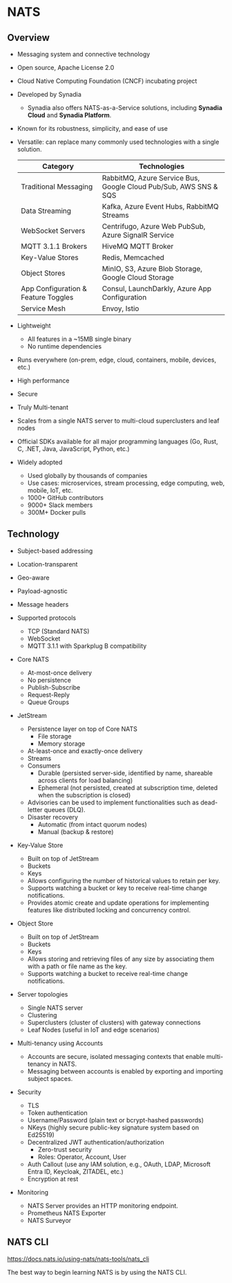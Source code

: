 # NATS

## Overview

- Messaging system and connective technology

- Open source, Apache License 2.0

- Cloud Native Computing Foundation (CNCF) incubating project

- Developed by Synadia

  - Synadia also offers NATS-as-a-Service solutions, including **Synadia Cloud** and **Synadia Platform**.

- Known for its robustness, simplicity, and ease of use

- Versatile: can replace many commonly used technologies with a single solution.

  | Category                            | Technologies                                                     |
  | ----------------------------------- | ---------------------------------------------------------------- |
  | Traditional Messaging               | RabbitMQ, Azure Service Bus, Google Cloud Pub/Sub, AWS SNS & SQS |
  | Data Streaming                      | Kafka, Azure Event Hubs, RabbitMQ Streams                        |
  | WebSocket Servers                   | Centrifugo, Azure Web PubSub, Azure SignalR Service              |
  | MQTT 3.1.1 Brokers                  | HiveMQ MQTT Broker                                               |
  | Key-Value Stores                    | Redis, Memcached                                                 |
  | Object Stores                       | MinIO, S3, Azure Blob Storage, Google Cloud Storage              |
  | App Configuration & Feature Toggles | Consul, LaunchDarkly, Azure App Configuration                    |
  | Service Mesh                        | Envoy, Istio                                                     |

- Lightweight

  - All features in a ~15MB single binary
  - No runtime dependencies

- Runs everywhere (on-prem, edge, cloud, containers, mobile, devices, etc.)

- High performance

- Secure

- Truly Multi-tenant

- Scales from a single NATS server to multi-cloud superclusters and leaf nodes

- Official SDKs available for all major programming languages (Go, Rust, C, .NET, Java, JavaScript, Python, etc.)

- Widely adopted

  - Used globally by thousands of companies
  - Use cases: microservices, stream processing, edge computing, web, mobile, IoT, etc.
  - 1000+ GitHub contributors
  - 9000+ Slack members
  - 300M+ Docker pulls

## Technology

- Subject-based addressing

- Location-transparent

- Geo-aware

- Payload-agnostic

- Message headers

- Supported protocols

  - TCP (Standard NATS)
  - WebSocket
  - MQTT 3.1.1 with Sparkplug B compatibility

- Core NATS

  - At-most-once delivery
  - No persistence
  - Publish-Subscribe
  - Request-Reply
  - Queue Groups

- JetStream

  - Persistence layer on top of Core NATS
    - File storage
    - Memory storage
  - At-least-once and exactly-once delivery
  - Streams
  - Consumers
    - Durable (persisted server-side, identified by name, shareable across clients for load balancing)
    - Ephemeral (not persisted, created at subscription time, deleted when the subscription is closed)
  - Advisories can be used to implement functionalities such as dead-letter queues (DLQ).
  - Disaster recovery
    - Automatic (from intact quorum nodes)
    - Manual (backup & restore)

- Key-Value Store

  - Built on top of JetStream
  - Buckets
  - Keys
  - Allows configuring the number of historical values to retain per key.
  - Supports watching a bucket or key to receive real-time change notifications.
  - Provides atomic create and update operations for implementing features like distributed locking and concurrency control.

- Object Store

  - Built on top of JetStream
  - Buckets
  - Keys
  - Allows storing and retrieving files of any size by associating them with a path or file name as the key.
  - Supports watching a bucket to receive real-time change notifications.

- Server topologies

  - Single NATS server
  - Clustering
  - Superclusters (cluster of clusters) with gateway connections
  - Leaf Nodes (useful in IoT and edge scenarios)

- Multi-tenancy using Accounts

  - Accounts are secure, isolated messaging contexts that enable multi-tenancy in NATS.
  - Messaging between accounts is enabled by exporting and importing subject spaces.

- Security

  - TLS
  - Token authentication
  - Username/Password (plain text or bcrypt-hashed passwords)
  - NKeys (highly secure public-key signature system based on Ed25519)
  - Decentralized JWT authentication/authorization
    - Zero-trust security
    - Roles: Operator, Account, User
  - Auth Callout (use any IAM solution, e.g., OAuth, LDAP, Microsoft Entra ID, Keycloak, ZITADEL, etc.)
  - Encryption at rest

- Monitoring

  - NATS Server provides an HTTP monitoring endpoint.
  - Prometheus NATS Exporter
  - NATS Surveyor

## NATS CLI

https://docs.nats.io/using-nats/nats-tools/nats_cli

The best way to begin learning NATS is by using the NATS CLI.
